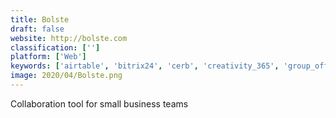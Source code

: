 ```yaml
---
title: Bolste
draft: false 
website: http://bolste.com
classification: ['']
platform: ['Web']
keywords: ['airtable', 'bitrix24', 'cerb', 'creativity_365', 'group_office', 'grovesite', 'harmon.ie', 'inbox_by_zendesk', 'intraboom', 'kerio_connect', 'micro_focus_groupwise', 'microsoft_teams', 'niice', 'plutio', 'riot.im', 'samepage', 'thoughtexchange', 'wisembly', 'yellowant', 'egroupware']
image: 2020/04/Bolste.png
---
```

Collaboration tool for small business teams